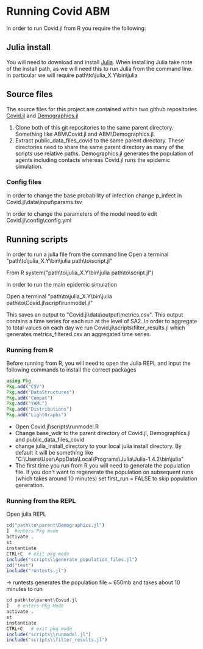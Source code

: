 # Running Covid ABM

In order to run Covid.jl from R you require the following:

## Julia install

You will need to download and install [Julia](https://julialang.org/downloads/).
When installing Julia take note of the install path, as we will need this to run Julia from the command line.
In particular we will require path\to\julia_X.Y\bin\julia

## Source files
The source files for this project are contained within two github repositories [Covid.jl](https://github.com/nathanharding/covid.jl) and [Demographics.jl](https://github.com/nathanharding/demographics.jl)
1. Clone both of this git repositories to the same parent directory. Something like ABM\Covid.jl and ABM\Demographics.jl.
2. Extract public_data_files_covid to the same parent directory.
	These directories need to share the same parent directory as many of the scripts use relative paths. Demographics.jl generates the population of agents including contacts whereas Covid.jl runs the epidemic simulation.


### Config files

In order to change the base probability of infection change p_infect in Covid.jl\\data\\input\\params.tsv 

In order to change the parameters of the model need to edit
Covid.jl\config\config.yml


## Running scripts
In order to run a julia file from the command line
Open a terminal
"path\to\julia_X.Y\bin\julia path\to\script.jl"

From R
system("path\to\julia_X.Y\bin\julia path\to\script.jl")

In order to run the main epidemic simulation

Open a terminal
"path\to\julia_X.Y\bin\julia path\to\Covid.jl\script\runmodel.jl"

This saves an output to "Covid.jl\data\output\metrics.csv". This output contains a time series for each run at the level of SA2. 
In order to aggregate to total values on each day we run Covid.jl\scripts\filter_results.jl which generates metrics_filtered.csv an aggregated time series.


### Running from R
Before running from R, you will need to open the Julia REPL and input the following commands to install the correct packages
```julia
using Pkg
Pkg.add("CSV")
Pkg.add("DataStructures")
Pkg.add("Compat")
Pkg.add("YAML")
Pkg.add("Distributions")
Pkg.add("LightGraphs")
```
- Open Covid.jl\\scripts\\runmodel.R
- Change base_wdir to the parent directory of Covid.jl, Demographics.jl and public_data_files_covid
- change julia_install_directory to your local julia install directory. By default it will be something like "C:\\Users\\User\\AppData\\Local\\Programs\\Julia\\Julia-1.4.2\\bin\\julia"
- The first time you run from R you will need to generate the population file. If you don't want to regenerate the population on subsequent runs (which takes around 10 minutes) set first_run = FALSE to skip population generation.


### Running from the REPL
Open julia REPL
```julia
cd("path\to\parent\Demographics.jl")
]  #enters Pkg mode
activate .
st
instantiate
CTRL+C  # exit pkg mode
include("scripts\\generate_population_files.jl")
cd("test") 
include("runtests.jl")

```
-> runtests generates the population file ~ 650mb and takes about 10 minutes to run
```julia
cd path\to\parent\Covid.jl
]   # enters Pkg Mode
activate .
st
instantiate
CTRL+C   # exit pkg mode
include("scripts\\runmodel.jl")
include("scripts\\filter_results.jl")
```